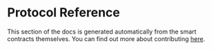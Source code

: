 # Protocol Reference

This section of the docs is generated automatically from the smart contracts themselves. 
You can find out more about contributing [here](https://github.com/unlock-protocol/unlock).

